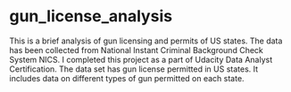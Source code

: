 # gun_license_analysis 
This is a brief analysis of gun licensing and permits of US states. The data has been collected from National Instant Criminal Background Check System NICS. I completed this project as a part of Udacity Data Analyst Certification. The data set has gun license permitted in US states. It includes data on different types of gun permitted on each state. 
